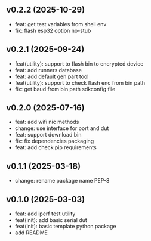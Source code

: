 ## v0.2.2 (2025-10-29)


- feat: get test variables from shell env
- fix: flash esp32 option no-stub

## v0.2.1 (2025-09-24)


- feat(utility): support to flash bin to encrypted device
- feat: add runners database
- feat: add default gen part tool
- feat(utility): support to check flash enc from bin path
- fix: get baud from bin path sdkconfig file

## v0.2.0 (2025-07-16)


- feat: add wifi nic methods
- change: use interface for port and dut
- feat: support download bin
- fix: fix dependencies packaging
- feat: add check pip requirements

## v0.1.1 (2025-03-18)


- change: rename package name PEP-8

## v0.1.0 (2025-03-03)


- feat: add iperf test utility
- feat(init): add basic serial dut
- feat(init): basic template python package
- add README

